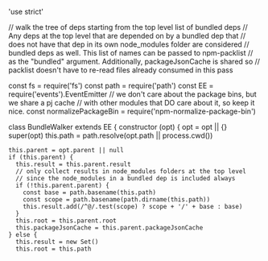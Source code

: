 'use strict'

// walk the tree of deps starting from the top level list of bundled deps
// Any deps at the top level that are depended on by a bundled dep that
// does not have that dep in its own node_modules folder are considered
// bundled deps as well.  This list of names can be passed to npm-packlist
// as the "bundled" argument.  Additionally, packageJsonCache is shared so
// packlist doesn't have to re-read files already consumed in this pass

const fs = require('fs')
const path = require('path')
const EE = require('events').EventEmitter
// we don't care about the package bins, but we share a pj cache
// with other modules that DO care about it, so keep it nice.
const normalizePackageBin = require('npm-normalize-package-bin')

class BundleWalker extends EE {
  constructor (opt) {
    opt = opt || {}
    super(opt)
    this.path = path.resolve(opt.path || process.cwd())

    this.parent = opt.parent || null
    if (this.parent) {
      this.result = this.parent.result
      // only collect results in node_modules folders at the top level
      // since the node_modules in a bundled dep is included always
      if (!this.parent.parent) {
        const base = path.basename(this.path)
        const scope = path.basename(path.dirname(this.path))
        this.result.add(/^@/.test(scope) ? scope + '/' + base : base)
      }
      this.root = this.parent.root
      this.packageJsonCache = this.parent.packageJsonCache
    } else {
      this.result = new Set()
      this.root = this.path
      